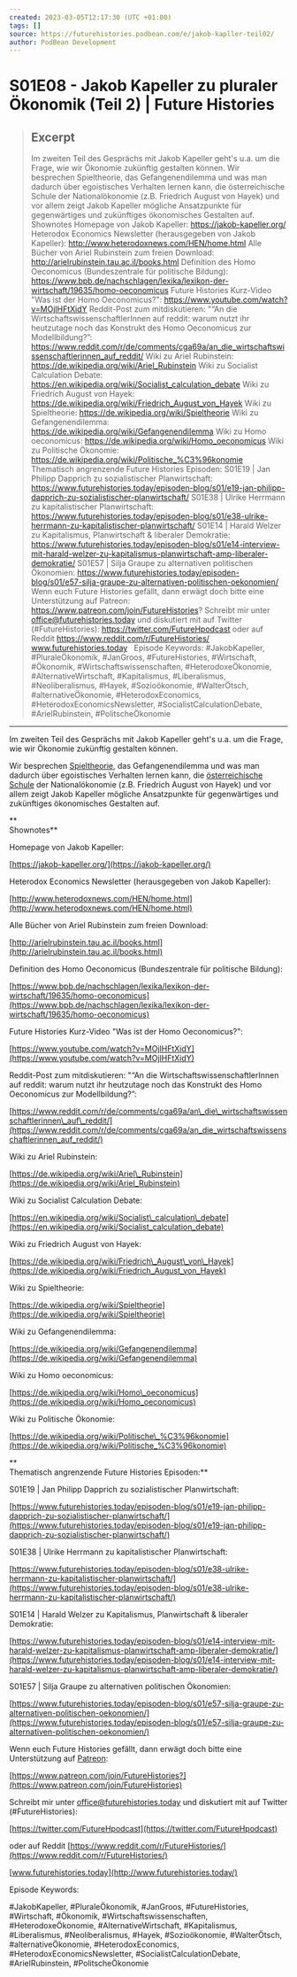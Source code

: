 ```yaml
---
created: 2023-03-05T12:17:30 (UTC +01:00)
tags: []
source: https://futurehistories.podbean.com/e/jakob-kapller-teil02/
author: PodBean Development
---
```


# S01E08 - Jakob Kapeller zu pluraler Ökonomik (Teil 2) | Future Histories

> ## Excerpt
> Im zweiten Teil des Gesprächs mit Jakob Kapeller geht's u.a. um die Frage, wie wir Ökonomie zukünftig gestalten können.
Wir besprechen Spieltheorie, das Gefangenendilemma und was man dadurch über egoistisches Verhalten lernen kann, die österreichische Schule der Nationalökonomie (z.B. Friedrich August von Hayek) und vor allem zeigt Jakob Kapeller mögliche Ansatzpunkte für gegenwärtiges und zukünftiges ökonomisches Gestalten auf.
Shownotes
Homepage von Jakob Kapeller:
https://jakob-kapeller.org/
Heterodox Economics Newsletter (herausgegeben von Jakob Kapeller):
http://www.heterodoxnews.com/HEN/home.html
Alle Bücher von Ariel Rubinstein zum freien Download:
http://arielrubinstein.tau.ac.il/books.html
Definition des Homo Oeconomicus (Bundeszentrale für politische Bildung):
https://www.bpb.de/nachschlagen/lexika/lexikon-der-wirtschaft/19635/homo-oeconomicus
Future Histories Kurz-Video "Was ist der Homo Oeconomicus?":
https://www.youtube.com/watch?v=MOjlHFtXidY
Reddit-Post zum mitdiskutieren: "“An die WirtschaftswissenschaftlerInnen auf reddit: warum nutzt ihr heutzutage noch das Konstrukt des Homo Oeconomicus zur Modellbildung?”:
https://www.reddit.com/r/de/comments/cga69a/an_die_wirtschaftswissenschaftlerinnen_auf_reddit/
Wiki zu Ariel Rubinstein:
https://de.wikipedia.org/wiki/Ariel_Rubinstein
Wiki zu Socialist Calculation Debate:
https://en.wikipedia.org/wiki/Socialist_calculation_debate
Wiki zu Friedrich August von Hayek:
https://de.wikipedia.org/wiki/Friedrich_August_von_Hayek
Wiki zu Spieltheorie:
https://de.wikipedia.org/wiki/Spieltheorie
Wiki zu Gefangenendilemma:
https://de.wikipedia.org/wiki/Gefangenendilemma
Wiki zu Homo oeconomicus:
https://de.wikipedia.org/wiki/Homo_oeconomicus
Wiki zu Politische Ökonomie:
https://de.wikipedia.org/wiki/Politische_%C3%96konomie
Thematisch angrenzende Future Histories Episoden:
S01E19 | Jan Philipp Dapprich zu sozialistischer Planwirtschaft:
https://www.futurehistories.today/episoden-blog/s01/e19-jan-philipp-dapprich-zu-sozialistischer-planwirtschaft/
S01E38 | Ulrike Herrmann zu kapitalistischer Planwirtschaft:
https://www.futurehistories.today/episoden-blog/s01/e38-ulrike-herrmann-zu-kapitalistischer-planwirtschaft/
S01E14 | Harald Welzer zu Kapitalismus, Planwirtschaft & liberaler Demokratie:
https://www.futurehistories.today/episoden-blog/s01/e14-interview-mit-harald-welzer-zu-kapitalismus-planwirtschaft-amp-liberaler-demokratie/
S01E57 | Silja Graupe zu alternativen politischen Ökonomien:
https://www.futurehistories.today/episoden-blog/s01/e57-silja-graupe-zu-alternativen-politischen-oekonomien/
Wenn euch Future Histories gefällt, dann erwägt doch bitte eine Unterstützung auf Patreon:
https://www.patreon.com/join/FutureHistories?
Schreibt mir unter office@futurehistories.today und diskutiert mit auf Twitter (#FutureHistories):
https://twitter.com/FutureHpodcast
oder auf Reddit https://www.reddit.com/r/FutureHistories/
www.futurehistories.today
 
Episode Keywords:
#JakobKapeller, #PluraleÖkonomik, #JanGroos, #FutureHistories, #Wirtschaft, #Ökonomik, #Wirtschaftswissenschaften, #HeterodoxeÖkonomie, #AlternativeWirtschaft, #Kapitalismus, #Liberalismus, #Neoliberalismus, #Hayek, #Sozioökonomie, #WalterÖtsch, #alternativeÖkonomie, #HeterodoxEconomics, #HeterodoxEconomicsNewsletter, #SocialistCalculationDebate, #ArielRubinstein, #PolitscheÖkonomie

---
Im zweiten Teil des Gesprächs mit Jakob Kapeller geht's u.a. um die Frage, wie wir Ökonomie zukünftig gestalten können.

Wir besprechen [Spieltheorie](https://de.wikipedia.org/wiki/Spieltheorie), das Gefangenendilemma und was man dadurch über egoistisches Verhalten lernen kann, die [österreichische Schule](https://de.wikipedia.org/wiki/%C3%96sterreichische_Schule) der Nationalökonomie (z.B. Friedrich August von Hayek) und vor allem zeigt Jakob Kapeller mögliche Ansatzpunkte für gegenwärtiges und zukünftiges ökonomisches Gestalten auf.

**  
Shownotes**

  
Homepage von Jakob Kapeller:

[https://jakob-kapeller.org/](https://jakob-kapeller.org/)

  
Heterodox Economics Newsletter (herausgegeben von Jakob Kapeller):

[http://www.heterodoxnews.com/HEN/home.html](http://www.heterodoxnews.com/HEN/home.html)

  
Alle Bücher von Ariel Rubinstein zum freien Download:

[http://arielrubinstein.tau.ac.il/books.html](http://arielrubinstein.tau.ac.il/books.html)

  
Definition des Homo Oeconomicus (Bundeszentrale für politische Bildung):

[https://www.bpb.de/nachschlagen/lexika/lexikon-der-wirtschaft/19635/homo-oeconomicus](https://www.bpb.de/nachschlagen/lexika/lexikon-der-wirtschaft/19635/homo-oeconomicus)

  
Future Histories Kurz-Video "Was ist der Homo Oeconomicus?":

[https://www.youtube.com/watch?v=MOjlHFtXidY](https://www.youtube.com/watch?v=MOjlHFtXidY)

  
Reddit-Post zum mitdiskutieren: "“An die WirtschaftswissenschaftlerInnen auf reddit: warum nutzt ihr heutzutage noch das Konstrukt des Homo Oeconomicus zur Modellbildung?”:

[https://www.reddit.com/r/de/comments/cga69a/an\_die\_wirtschaftswissenschaftlerinnen\_auf\_reddit/](https://www.reddit.com/r/de/comments/cga69a/an_die_wirtschaftswissenschaftlerinnen_auf_reddit/)

  
Wiki zu Ariel Rubinstein:

[https://de.wikipedia.org/wiki/Ariel\_Rubinstein](https://de.wikipedia.org/wiki/Ariel_Rubinstein)

  
Wiki zu Socialist Calculation Debate:

[https://en.wikipedia.org/wiki/Socialist\_calculation\_debate](https://en.wikipedia.org/wiki/Socialist_calculation_debate)

  
Wiki zu Friedrich August von Hayek:

[https://de.wikipedia.org/wiki/Friedrich\_August\_von\_Hayek](https://de.wikipedia.org/wiki/Friedrich_August_von_Hayek)

  
Wiki zu Spieltheorie:

[https://de.wikipedia.org/wiki/Spieltheorie](https://de.wikipedia.org/wiki/Spieltheorie)

  
Wiki zu Gefangenendilemma:

[https://de.wikipedia.org/wiki/Gefangenendilemma](https://de.wikipedia.org/wiki/Gefangenendilemma)

  
Wiki zu Homo oeconomicus:

[https://de.wikipedia.org/wiki/Homo\_oeconomicus](https://de.wikipedia.org/wiki/Homo_oeconomicus)

  
Wiki zu Politische Ökonomie:

[https://de.wikipedia.org/wiki/Politische\_%C3%96konomie](https://de.wikipedia.org/wiki/Politische_%C3%96konomie)

**  
Thematisch angrenzende Future Histories Episoden:**

  
S01E19 | Jan Philipp Dapprich zu sozialistischer Planwirtschaft:

[https://www.futurehistories.today/episoden-blog/s01/e19-jan-philipp-dapprich-zu-sozialistischer-planwirtschaft/](https://www.futurehistories.today/episoden-blog/s01/e19-jan-philipp-dapprich-zu-sozialistischer-planwirtschaft/)

  
S01E38 | Ulrike Herrmann zu kapitalistischer Planwirtschaft:

[https://www.futurehistories.today/episoden-blog/s01/e38-ulrike-herrmann-zu-kapitalistischer-planwirtschaft/](https://www.futurehistories.today/episoden-blog/s01/e38-ulrike-herrmann-zu-kapitalistischer-planwirtschaft/)

  
S01E14 | Harald Welzer zu Kapitalismus, Planwirtschaft & liberaler Demokratie:

[https://www.futurehistories.today/episoden-blog/s01/e14-interview-mit-harald-welzer-zu-kapitalismus-planwirtschaft-amp-liberaler-demokratie/](https://www.futurehistories.today/episoden-blog/s01/e14-interview-mit-harald-welzer-zu-kapitalismus-planwirtschaft-amp-liberaler-demokratie/)

  
S01E57 | Silja Graupe zu alternativen politischen Ökonomien:

[https://www.futurehistories.today/episoden-blog/s01/e57-silja-graupe-zu-alternativen-politischen-oekonomien/](https://www.futurehistories.today/episoden-blog/s01/e57-silja-graupe-zu-alternativen-politischen-oekonomien/)

Wenn euch Future Histories gefällt, dann erwägt doch bitte eine Unterstützung auf [Patreon](https://www.patreon.com/join/FutureHistories):

[https://www.patreon.com/join/FutureHistories?](https://www.patreon.com/join/FutureHistories)

Schreibt mir unter [office@futurehistories.today](mailto:office@futurehistories.today) und diskutiert mit auf Twitter (#FutureHistories):

[https://twitter.com/FutureHpodcast](https://twitter.com/FutureHpodcast)

oder auf Reddit [https://www.reddit.com/r/FutureHistories/](https://www.reddit.com/r/FutureHistories/)

[www.futurehistories.today](http://www.futurehistories.today/)

Episode Keywords:

#JakobKapeller, #PluraleÖkonomik, #JanGroos, #FutureHistories, #Wirtschaft, #Ökonomik, #Wirtschaftswissenschaften, #HeterodoxeÖkonomie, #AlternativeWirtschaft, #Kapitalismus, #Liberalismus, #Neoliberalismus, #Hayek, #Sozioökonomie, #WalterÖtsch, #alternativeÖkonomie, #HeterodoxEconomics, #HeterodoxEconomicsNewsletter, #SocialistCalculationDebate, #ArielRubinstein, #PolitscheÖkonomie
